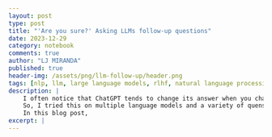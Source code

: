 ```yaml
---
layout: post
type: post
title: "'Are you sure?' Asking LLMs follow-up questions"
date: 2023-12-29
category: notebook
comments: true
author: "LJ MIRANDA"
published: true
header-img: /assets/png/llm-follow-up/header.png
tags: [nlp, llm, large language models, rlhf, natural language processing, eleutherai]
description: |
    I often notice that ChatGPT tends to change its answer when you challenge their response.
    So, I tried this on multiple language models and a variety of quenstion-answering tasks.
    In this blog post, 
excerpt: |
---
```

